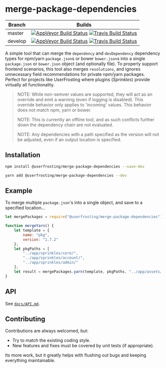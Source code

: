 merge-package-dependencies
=================

| Branch | Builds |
| ------ | ------ |
| master | [![AppVeyor Build Status](https://img.shields.io/appveyor/ci/Silic0nS0ldier/merge-package-dependencies/master.svg?label=AppVeyor&style=flat-square)](https://ci.appveyor.com/project/Silic0nS0ldier/merge-package-dependencies) [![Travis Build Status](https://img.shields.io/travis/UserFrosting/merge-package-dependencies/master.svg?label=Travis&style=flat-square)](https://travis-ci.org/UserFrosting/merge-package-dependencies) |
| develop    | [![AppVeyor Build Status](https://img.shields.io/appveyor/ci/Silic0nS0ldier/merge-package-dependencies/dev.svg?label=AppVeyor&style=flat-square)](https://ci.appveyor.com/project/Silic0nS0ldier/merge-package-dependencies) [![Travis Build Status](https://img.shields.io/travis/UserFrosting/merge-package-dependencies/dev.svg?label=Travis&style=flat-square)](https://travis-ci.org/UserFrosting/merge-package-dependencies) |

A simple tool that can merge the `dependency` and `devDependency` dependency types for npm/yarn `package.json`s or bower `bower.json`s into a single `package.json` or `bower.json` object (and optionally file). To properly support frontend scenarios, this tool also merges `resolutions`, and ignores unnecessary field recommendations for private npm/yarn packages. Perfect for projects like UserFrosting where plugins (*Sprinkles*) provide virtually all functionality.

> NOTE: While non-semver values are supported, they will act as an override and emit a warning (even if logging is disabled). This override behavior only applies to 'incoming' values. This behavior does not match npm, yarn or bower.
>
> NOTE: This is currently an offline tool, and as such conflicts further down the dependency chain are not evaluated.
>
> NOTE: Any dependencies with a path specified as the version will not be adjusted, even if an output location is specified.

Installation
------------

```bash
npm install @userfrosting/merge-package-dependencies --save-dev
```

```bash
yarn add @userfrosting/merge-package-dependencies --dev
```

Example
-------

To merge multiple `package.json`'s into a single object, and save to a specified location...

```js
let mergePackages = require("@userfrosting/merge-package-dependencies");

function mergeYarn() {
    let template = {
        name: "pkg",
        version: "1.7.2"
    };
    let pkgPaths = [
        "../app/sprinkles/core/",
        "../app/sprinkles/account/",
        "../app/sprinkles/admin/"
    ];
    let result = mergePackages.yarn(template, pkgPaths, "../app/assets/");
}
```

API
---

See [`docs/API.md`](docs/API.md).

Contributing
------------

Contributions are always welcomed, but:

- Try to match the existing coding style.
- New features and fixes must be covered by unit tests (if appropriate).

Its more work, but it greatly helps with flushing out bugs and keeping everything maintainable.